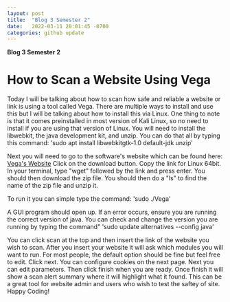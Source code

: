 ```yaml
---
layout: post
title:  "Blog 3 Semester 2"
date:   2022-03-11 20:01:45 -0700
categories: github update
---
```


**Blog 3 Semester 2**
# How to Scan a Website Using Vega
Today I will be talking about how to scan how safe and reliable a website or link is using a tool called Vega.
There are multiple ways to install and use this but I will be talking about how to install this via Linux. 
One thing to note is that it comes preinstalled in most version of Kali Linux, so no need to install if you are using that version of Linux.
You will need to install the libwebkit, the java development kit, and unzip. You can do that all by typing this command:
'sudo apt install libwebkitgtk-1.0 default-jdk unzip'

Next you will need to go to the software's website which can be found here: [Vega's Website](https://subgraph.com/vega/download/)
Click on the download button.
Copy the link for Linux 64bit.
In your terminal, type "wget" followed by the link and press enter. You should then download the zip file.
You should then do a "ls" to find the name of the zip file and unzip it. 

To run it you can simple type the command:
'sudo ./Vega'

A GUI program should open up.
If an error occurs, ensure you are running the correct version of java. 
You can check and change the version you are running by typing the command"
'sudo update alternatives --config java'

You can click scan at the top and then insert the link of the website you wish to scan. 
After you insert your website it will ask which modules you will want to run. For most people, the default option should be fine but feel free to edit. Click next.
You can configure cookies on the next page. 
Next you can edit parameters. Then click finish when you are ready. Once finish it will show a scan alert summary where it will highlight what it found. 
This can be a great tool for website admin and users who wish to test the saftey of site. 
Happy Coding!

